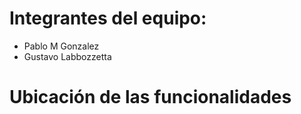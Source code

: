 # Integrantes del equipo: 
- Pablo M Gonzalez
- Gustavo Labbozzetta


# Ubicación de las funcionalidades

